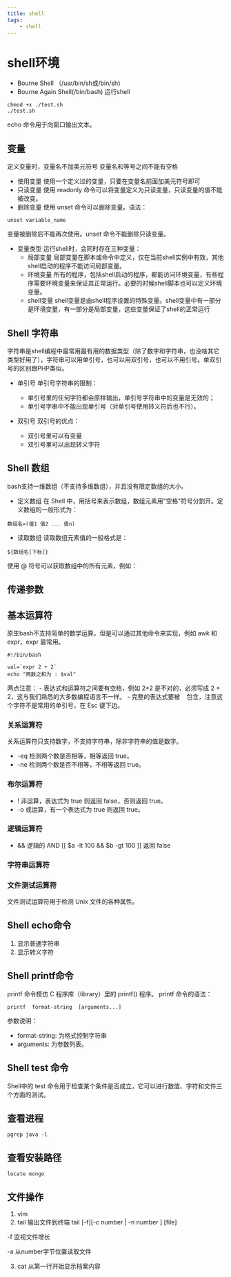```yaml
---
title: shell  
tags:
    - shell  
---
```


# shell环境

- Bourne Shell （/usr/bin/sh或/bin/sh)
- Bourne Again Shell(/bin/bash)
 运行shell

 ```shell
 chmod +x ./test.sh
 ./test.sh
 ```

 echo 命令用于向窗口输出文本。 
 ## 变量
 定义变量时，变量名不加美元符号
 变量名和等号之间不能有空格
 - 使用变量
 使用一个定义过的变量，只要在变量名前面加美元符号即可
 - 只读变量
 使用 readonly 命令可以将变量定义为只读变量，只读变量的值不能被改变。
 - 删除变量
 使用 unset 命令可以删除变量。语法：
 ```
 unset variable_name
 ```
 变量被删除后不能再次使用。unset 命令不能删除只读变量。
 - 变量类型
 运行shell时，会同时存在三种变量：
    - 局部变量 局部变量在脚本或命令中定义，仅在当前shell实例中有效，其他shell启动的程序不能访问局部变量。
    - 环境变量 所有的程序，包括shell启动的程序，都能访问环境变量，有些程序需要环境变量来保证其正常运行。必要的时候shell脚本也可以定义环境变量。
    -  shell变量 shell变量是由shell程序设置的特殊变量。shell变量中有一部分是环境变量，有一部分是局部变量，这些变量保证了shell的正常运行
<!--more-->

## Shell 字符串
字符串是shell编程中最常用最有用的数据类型（除了数字和字符串，也没啥其它类型好用了），字符串可以用单引号，也可以用双引号，也可以不用引号。单双引号的区别跟PHP类似。
- 单引号
     单引号字符串的限制：

    - 单引号里的任何字符都会原样输出，单引号字符串中的变量是无效的；
    - 单引号字串中不能出现单引号（对单引号使用转义符后也不行）。
- 双引号 
双引号的优点：
    - 双引号里可以有变量
    - 双引号里可以出现转义字符
## Shell 数组
 bash支持一维数组（不支持多维数组），并且没有限定数组的大小。
- 定义数组 
在 Shell 中，用括号来表示数组，数组元素用"空格"符号分割开。定义数组的一般形式为： 
```
数组名=(值1 值2 ... 值n)
```
- 读取数组 
读取数组元素值的一般格式是：
```
${数组名[下标]}
```
使用 @ 符号可以获取数组中的所有元素，例如： 
## 传递参数   
## 基本运算符  
原生bash不支持简单的数学运算，但是可以通过其他命令来实现，例如 awk 和 expr，expr 最常用。
```
#!/bin/bash

val=`expr 2 + 2`
echo "两数之和为 : $val"
```
两点注意：
    - 表达式和运算符之间要有空格，例如 2+2 是不对的，必须写成 2 + 2，这与我们熟悉的大多数编程语言不一样。
    - 完整的表达式要被 ` ` 包含，注意这个字符不是常用的单引号，在 Esc 键下边。

### 关系运算符
关系运算符只支持数字，不支持字符串，除非字符串的值是数字。
- -eq 	检测两个数是否相等，相等返回 true。
- -ne 	检测两个数是否不相等，不相等返回 true。
### 布尔运算符
- ! 	非运算，表达式为 true 则返回 false，否则返回 true。
- -o 	或运算，有一个表达式为 true 则返回 true。
### 逻辑运算符
- && 	逻辑的 AND 	[[ $a -lt 100 && $b -gt 100 ]] 返回 false
### 字符串运算符
### 文件测试运算符
文件测试运算符用于检测 Unix 文件的各种属性。 

## Shell echo命令
1. 显示普通字符串
2. 显示转义字符
## Shell printf命令
printf 命令模仿 C 程序库（library）里的 printf() 程序。
printf 命令的语法：
```
printf  format-string  [arguments...]
```
参数说明：

   - format-string: 为格式控制字符串
   - arguments: 为参数列表。 
## Shell test 命令
Shell中的 test 命令用于检查某个条件是否成立，它可以进行数值、字符和文件三个方面的测试。

 ## 查看进程
 ```pgrep java -l```
 ## 查看安装路径
 ``` locate mongo ```

## 文件操作

1. vim
2. tail 输出文件到终端
tail [-f][-c number | -n number ] [file]

-f 监视文件增长

-a  从number字节位置读取文件

3. cat 从第一行开始显示档案内容


